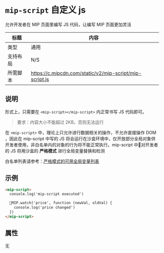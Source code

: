 # `mip-script` 自定义 js

允许开发者在 MIP 页面里编写 JS 代码，让编写 MIP 页面更加灵活

标题|内容
----|----
类型|通用
支持布局|N/S
所需脚本|https://c.mipcdn.com/static/v2/mip-script/mip-script.js

## 说明

形式上，只需要在 `<mip-script></mip-script>` 内正常书写 JS 代码即可。

> 要求：内容大小不能超过 2KB，否则无法运行


在 `<mip-script>` 中，理论上只允许进行数据相关的操作，不允许直接操作 DOM ，因此在 mip-script 中写的 JS 将会运行在沙盒环境中，仅开放部分全局对象供开发者使用，非白名单内的对象的行为将不能正常执行。mip-script 中对开发者的 JS 将用沙盒的 **严格模式** 进行全局变量替换和检测

白名单列表请参考：[严格模式的可用全局变量列表](
https://www.npmjs.com/package/mip-sandbox#%E4%B8%A5%E6%A0%BC%E6%A8%A1%E5%BC%8F%E4%B8%8B%E7%9A%84%E6%B2%99%E7%9B%92%E5%AE%89%E5%85%A8%E5%8F%98%E9%87%8F)

## 示例

```html
<mip-script>
  console.log('mip-script executed')

  MIP.watch('price', function (newVal, oldVal) {
    console.log('price changed')
  })
</mip-script>
```

## 属性

无
